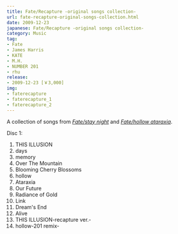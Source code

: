 ```yaml
---
title: Fate/Recapture -original songs collection-
url: fate-recapture-original-songs-collection.html
date: 2009-12-23
japanese: Fate/Recapture -original songs collection-
category: Music
tag:
- Fate
- James Harris
- KATE
- M.H.
- NUMBER 201
- rhu
release:
- 2009-12-23 [￥3,000]
img:
- faterecapture
- faterecapture_1
- faterecapture_2
---
```


A collection of songs from [*Fate/stay night*](fate-stay-night.html) and [*Fate/hollow ataraxia*](fate-hollow-ataraxia.html).

Disc 1:
<ol>
  <li>THIS ILLUSION</li>
  <li>days</li>
  <li>memory</li>
  <li>Over The Mountain</li>
  <li title="桜咲いて">Blooming Cherry Blossoms</li>
  <li>hollow</li>
  <li title="アタラクシア">Ataraxia</li>
  <li title="僕たちの未来">Our Future</li>
  <li title="黄金の輝き">Radiance of Gold</li>
  <li>Link</li>
  <li title="夢の終わり">Dream's End</li>
  <li>Alive</li>
  <li>THIS ILLUSION-recapture ver.-</li>
  <li>hollow-201 remix-</li>
</ol>
